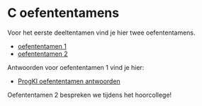 # C oefententamens

Voor het eerste deeltentamen vind je hier twee oefententamens.

* [oefententamen 1](oefententamen_1.pdf)
* [oefententamen 2](oefententamen_2.pdf)

Antwoorden voor oefententamen 1 vind je hier:

* [ProgKI oefententamen antwoorden](oefententamen_1_nakijk.pdf)

Oefententamen 2 bespreken we tijdens het hoorcollege!
